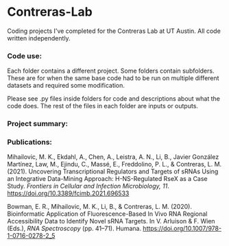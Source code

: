 # Contreras-Lab
Coding projects I've completed for the Contreras Lab at UT Austin. All code written independently.

### Code use:
Each folder contains a different project.
Some folders contain subfolders. These are for when the same base code had to be run on multiple different datasets and required some modification.

Please see .py files inside folders for code and descriptions about what the code does.
The rest of the files in each folder are inputs or outputs.

### Project summary:


### Publications:
Mihailovic, M. K., Ekdahl, A., Chen, A., Leistra, A. N., Li, B., Javier González Martínez, Law, M., Ejindu, C., Massé, E., Freddolino, P. L., & Contreras, L. M. (2021). Uncovering Transcriptional Regulators and Targets of sRNAs Using an Integrative Data-Mining Approach: H-NS-Regulated RseX as a Case Study. <i>Frontiers in Cellular and Infection Microbiology, 11</i>. https://doi.org/10.3389/fcimb.2021.696533

Bowman, E. R., Mihailovic, M. K., Li, B., & Contreras, L. M. (2020). Bioinformatic Application of Fluorescence-Based In Vivo RNA Regional Accessibility Data to Identify Novel sRNA Targets. In V. Arluison & F. Wien (Eds.), <i>RNA Spectroscopy</i> (pp. 41–71). Humana. https://doi.org/10.1007/978-1-0716-0278-2_5

